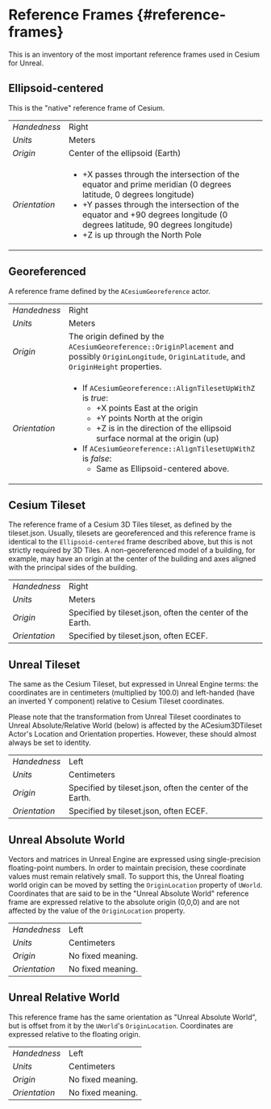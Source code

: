 # Reference Frames {#reference-frames}

This is an inventory of the most important reference frames used in Cesium for Unreal.
<!--! [TOC] -->

## Ellipsoid-centered

This is the "native" reference frame of Cesium.

|               |                                                                                                                                                                                                                                                                                                         |
| ------------- | ------------------------------------------------------------------------------------------------------------------------------------------------------------------------------------------------------------------------------------------------------------------------------------------------------- |
| _Handedness_  | Right                                                                                                                                                                                                                                                                                                   |
| _Units_       | Meters                                                                                                                                                                                                                                                                                                  |
| _Origin_      | Center of the ellipsoid (Earth)                                                                                                                                                                                                                                                                         |
| _Orientation_ | <ul><li>+X passes through the intersection of the equator and prime meridian (0 degrees latitude, 0 degrees longitude)</li><li>+Y passes through the intersection of the equator and +90 degrees longitude (0 degrees latitude, 90 degrees longitude)</li><li>+Z is up through the North Pole</li></ul> |

## Georeferenced

A reference frame defined by the `ACesiumGeoreference` actor.

|               |                                                                                                                                                                                                                                                                                                                                                                           |
| ------------- | ------------------------------------------------------------------------------------------------------------------------------------------------------------------------------------------------------------------------------------------------------------------------------------------------------------------------------------------------------------------------- |
| _Handedness_  | Right                                                                                                                                                                                                                                                                                                                                                                     |
| _Units_       | Meters                                                                                                                                                                                                                                                                                                                                                                    |
| _Origin_      | The origin defined by the `ACesiumGeoreference::OriginPlacement` and possibly `OriginLongitude`, `OriginLatitude`, and `OriginHeight` properties.                                                                                                                                                                                                                         |
| _Orientation_ | <ul><li>If `ACesiumGeoreference::AlignTilesetUpWithZ` is _true_: <ul><li>+X points East at the origin</li><li>+Y points North at the origin</li><li>+Z is in the direction of the ellipsoid surface normal at the origin (up)</li></ul> </li><li>If `ACesiumGeoreference::AlignTilesetUpWithZ` is _false_: <ul><li>Same as Ellipsoid-centered above.</li></ul> </li></ul> |

## Cesium Tileset

The reference frame of a Cesium 3D Tiles tileset, as defined by the tileset.json. Usually, tilesets are georeferenced and this reference frame is identical to the `Ellipsoid-centered` frame described above, but this is not strictly required by 3D Tiles. A non-georeferenced model of a building, for example, may have an origin at the center of the building and axes aligned with the principal sides of the building.

|               |                                                           |
| ------------- | --------------------------------------------------------- |
| _Handedness_  | Right                                                     |
| _Units_       | Meters                                                    |
| _Origin_      | Specified by tileset.json, often the center of the Earth. |
| _Orientation_ | Specified by tileset.json, often ECEF.                    |

## Unreal Tileset

The same as the Cesium Tileset, but expressed in Unreal Engine terms: the coordinates are in centimeters (multiplied by 100.0) and left-handed (have an inverted Y component) relative to Cesium Tileset coordinates.

Please note that the transformation from Unreal Tileset coordinates to Unreal Absolute/Relative World (below) is affected by the ACesium3DTileset Actor's Location and Orientation properties. However, these should almost always be set to identity.

|               |                                                           |
| ------------- | --------------------------------------------------------- |
| _Handedness_  | Left                                                      |
| _Units_       | Centimeters                                               |
| _Origin_      | Specified by tileset.json, often the center of the Earth. |
| _Orientation_ | Specified by tileset.json, often ECEF.                    |

## Unreal Absolute World

Vectors and matrices in Unreal Engine are expressed using single-precision floating-point numbers. In order to maintain precision, these coordinate values must remain relatively small. To support this, the Unreal floating world origin can be moved by setting the `OriginLocation` property of `UWorld`. Coordinates that are said to be in the "Unreal Absolute World" reference frame are expressed relative to the absolute origin (0,0,0) and are not affected by the value of the `OriginLocation` property.

|               |                   |
| ------------- | ----------------- |
| _Handedness_  | Left              |
| _Units_       | Centimeters       |
| _Origin_      | No fixed meaning. |
| _Orientation_ | No fixed meaning. |

## Unreal Relative World

This reference frame has the same orientation as "Unreal Absolute World", but is offset from it by the `UWorld`'s `OriginLocation`. Coordinates are expressed relative to the floating origin.

|               |                   |
| ------------- | ----------------- |
| _Handedness_  | Left              |
| _Units_       | Centimeters       |
| _Origin_      | No fixed meaning. |
| _Orientation_ | No fixed meaning. |
